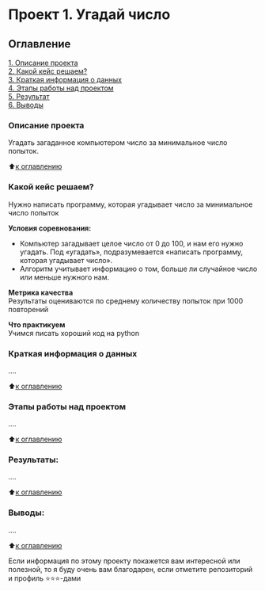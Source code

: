 # Проект 1. Угадай число

## Оглавление  
[1. Описание проекта](https://github.com/s1454/sf_data_science/tree/main/unit1.project1)  
[2. Какой кейс решаем?](https://github.com/s1454/sf_data_science/tree/main/unit1.project1)  
[3. Краткая информация о данных](https://github.com/s1454/sf_data_science/tree/main/unit1.project1)  
[4. Этапы работы над проектом](https://github.com/s1454/sf_data_science/tree/main/unit1.project1)  
[5. Результат](https://github.com/s1454/sf_data_science/tree/main/unit1.project1)    
[6. Выводы](https://github.com/s1454/sf_data_science/tree/main/unit1.project1) 

### Описание проекта    
Угадать загаданное компьютером число за минимальное число попыток.

:arrow_up:[к оглавлению](_)


### Какой кейс решаем?    
Нужно написать программу, которая угадывает число за минимальное число попыток

**Условия соревнования:**  
- Компьютер загадывает целое число от 0 до 100, и нам его нужно угадать. Под «угадать», подразумевается «написать программу, которая угадывает число».
- Алгоритм учитывает информацию о том, больше ли случайное число или меньше нужного нам.

**Метрика качества**     
Результаты оцениваются по среднему количеству попыток при 1000 повторений

**Что практикуем**     
Учимся писать хороший код на python


### Краткая информация о данных
....
  
:arrow_up:[к оглавлению](.README.md#Оглавление)


### Этапы работы над проектом  
....

:arrow_up:[к оглавлению](.README.md#Оглавление)


### Результаты:  
....

:arrow_up:[к оглавлению](.README.md#Оглавление)


### Выводы:  
....

:arrow_up:[к оглавлению](.README.md#Оглавление)


Если информация по этому проекту покажется вам интересной или полезной, то я буду очень вам благодарен, если отметите репозиторий и профиль ⭐️⭐️⭐️-дами